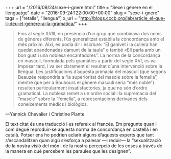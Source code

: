 +++
url = "/2016/09/24/sexe-i-gnere.html"
title = "Sexe i gènere en el llenguatge"
date = "2016-09-24T22:00:00+00:00"
slug = "sexe-i-gnere"
tags = ["retalls", "llengua"]
x_url = "http://blogs.cccb.org/lab/article_el-que-li-deu-el-genere-a-la-gramatica/"
+++

> Fins al segle XVIII, en presència d’un grup que combinava dos noms de gèneres diferents, l’ús generalitzat establia la concordança amb el més pròxim. Així, es podia dir i escriure: “El ganivet i la cullera han quedat abandonades damunt de la taula” o també «Ell parla amb un bon gust i una noblesa encantadores”. La norma de la concordança en masculí, formulada pels gramàtics a partir del segle XVI, es va imposar tard, i va ser clarament el resultat d’una intervenció sobre la llengua. Les justificacions d’aquesta primacia del masculí (que segons Beauzée respondria a “la superioritat del mascle sobre la femella”, mentre que per a Bouhours el gènere masculí seria “més noble”) resulten particularment insatisfactòries, ja que no són d’ordre gramatical. La noblesa remet a un ordre social i la supremacia del “mascle” sobre la “femella”, a representacions derivades dels coneixements mèdics i biològics.

—Yannick Chevalier i Christine Plante

El text citat és una traducció i es refereix al francès. Em pregunte quan i com degué reproduir-se aquesta norma de concordança en castellà i en català. Potser ens ho podrien aclarir alguns d’aquests experts que tant s’escandalitzen quan algú s’esforça a palesar —i reduir— la “sexualització de la nostra visió del món i de la nostra percepció de les coses a través de la manera en què percebem les paraules que les designen”.
